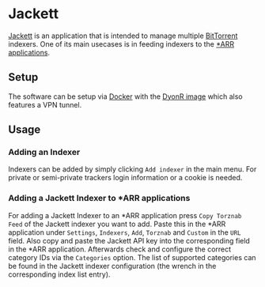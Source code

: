 # Jackett

[Jackett](https://github.com/Jackett/Jackett) is an application that is
intended to manage multiple [BitTorrent](/wiki/bittorrent.md) indexers.
One of its main usecases is in feeding indexers to the
[\*ARR applications](/wiki/*arr.md).

## Setup

The software can be setup via [Docker](/wiki/docker.md) with the
[DyonR image](/wiki/docker/dyonr_-_jackettvpn.md) which also features a
VPN tunnel.

## Usage

### Adding an Indexer

Indexers can be added by simply clicking `Add indexer` in the main menu.
For private or semi-private trackers login information or a cookie is needed.

### Adding a Jackett Indexer to \*ARR applications

For adding a Jackett Indexer to an \*ARR application press `Copy Torznab Feed`
of the Jackett indexer you want to add.
Paste this in the \*ARR application under
`Settings`, `Indexers`, `Add`, `Torznab` and `Custom` in the `URL` field.
Also copy and paste the Jackett API key into the corresponding field in the
\*ARR application.
Afterwards check and configure the correct category IDs via the `Categories`
option.
The list of supported categories can be found in the Jackett indexer
configuration (the wrench in the corresponding index list entry).
